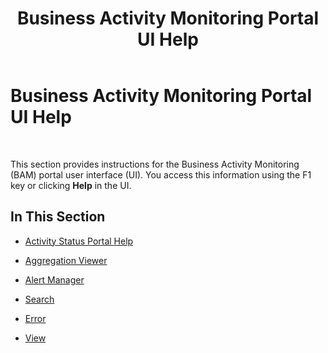 ﻿---
title: Business Activity Monitoring Portal UI Help
TOCTitle: Business Activity Monitoring Portal UI Help
ms:assetid: bb3ca648-8df9-4440-9902-c77227447cf9
ms:mtpsurl: https://msdn.microsoft.com/library/Aa578340(v=BTS.80)
ms:contentKeyID: 51530857
ms.date: 08/30/2017
mtps_version: v=BTS.80
---

# Business Activity Monitoring Portal UI Help

 

This section provides instructions for the Business Activity Monitoring (BAM) portal user interface (UI). You access this information using the F1 key or clicking **Help** in the UI.

## In This Section

  - [Activity Status Portal Help](activity-status-portal-help.md)

  - [Aggregation Viewer](aggregation-viewer.md)

  - [Alert Manager](alert-manager.md)

  - [Search](search.md)

  - [Error](error.md)

  - [View](view.md)

